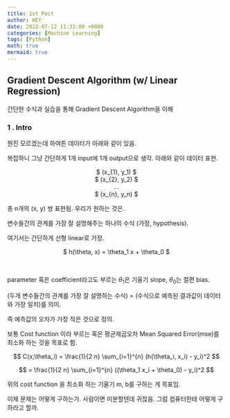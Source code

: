 ```yaml
---
title: 1st Post
author: HEY
date: 2022-07-12 11:33:00 +0800
categories: [Machine Learning]
tags: [Python]
math: true
mermaid: true
---
```



## Gradient Descent Algorithm (w/ Linear Regression)

간단한 수식과 실습을 통해 Gradient Descent Algorithm을 이해


### 1 . Intro

뭔진 모르겠는데 하여튼 데이터가 아래와 같이 있음.

복잡하니 그냥 간단하게 1개 input에 1개 output으로 생각. 아래와 같이 데이터 표현.

<div style="text-align: center">

$ (x_{1}, y_1) $
<br>
$ (x_{2}, y_2) $
<br>
...
<br>
$ (x_{n}, y_n) $
<br>
</div>

총 n개의 (x, y) 쌍 표현됨. 우리가 원하는 것은.

변수들간의 관계를 가장 잘 설명해주는 하나의 수식 (가정, hypothesis).

여기서는 간단하게 선형 linear로 가정.

<div style="text-align: center">

$ h(\theta, x) = \theta_1 x + \theta_0 $ 

</div>
<br>

parameter 혹은 coefficient라고도 부르는 $\theta_1$은 기울기 slope, $\theta_0$는 절편 bias.

(두개 변수들간의 관계를 가장 잘 설명하는 수식) = (수식으로 예측된 결과값이 데이터와 가장 일치)를 의미.

즉 예측값의 오차가 가장 작은 것으로 정의.

보통 Cost function 이라 부르는 혹은 평균제곱오차 Mean Squared Error(mse)를 최소화 하는 것을 목표로 함.

<div style="text-align: center">

$$ C(x;\theta_i) = \frac{1}{2 n} \sum_{i=1}^{n} (h(\theta_i, x_i) - y_i)^2 $$

$$         = \frac{1}{2 n} \sum_{i=1}^{n} ((\theta_1 x_i + \theta_0) - y_i)^2 $$

</div>

위의 cost function 을 최소화 하는 기울기 m, b를 구하는 게 목표임.

이제 문제는 어떻게 구하는가. 사람이면 미분할텐데 귀찮음. 그럼 컴퓨터한테 어떻게 구하라고 할까.

